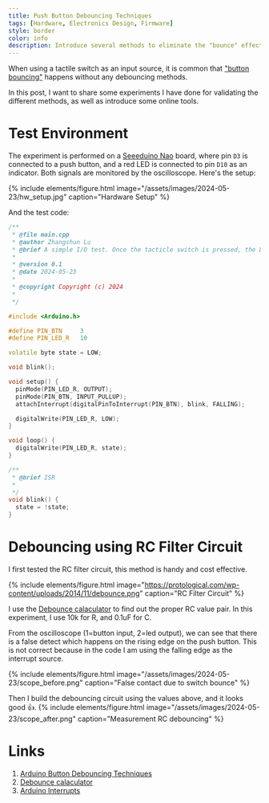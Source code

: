 ```yaml
---
title: Push Button Debouncing Techniques
tags: [Hardware, Electronics Design, Firmware]
style: border
color: info
description: Introduce several methods to eliminate the "bounce" effect when using push buttons.
---
```


When using a tactile switch as an input source, it is common that ["button bouncing"](https://deepbluembedded.com/arduino-button-debouncing/) happens without any debouncing methods. 

In this post, I want to share some experiments I have done for validating the different methods, as well as introduce some online tools.

# Test Environment
The experiment is performed on a [Seeeduino Nao](https://wiki.seeedstudio.com/Seeeduino-Nano/) board, where pin `D3` is connected to a push button, and a red LED is connected to pin `D10` as an indicator. Both signals are monitored by the oscilloscope. Here's the setup:

{% include elements/figure.html image="/assets/images/2024-05-23/hw_setup.jpg" caption="Hardware Setup" %}

And the test code:
```cpp
/**
 * @file main.cpp
 * @author Zhangshun Lu
 * @brief A simple I/O test. Once the tacticle switch is pressed, the LED will change the state. The example is using interrupt on falling edge to detect button input. The example is tested on Seeeduino Nano board.
 *        
 * @version 0.1
 * @date 2024-05-23
 * 
 * @copyright Copyright (c) 2024
 * 
 */

#include <Arduino.h>

#define PIN_BTN     3
#define PIN_LED_R   10

volatile byte state = LOW;

void blink();

void setup() {
  pinMode(PIN_LED_R, OUTPUT);
  pinMode(PIN_BTN, INPUT_PULLUP);
  attachInterrupt(digitalPinToInterrupt(PIN_BTN), blink, FALLING);

  digitalWrite(PIN_LED_R, LOW);
}

void loop() {
  digitalWrite(PIN_LED_R, state);
}

/**
 * @brief ISR
 * 
 */
void blink() {
  state = !state;
}
```

# Debouncing using RC Filter Circuit
I first tested the RC filter circuit, this method is handy and cost effective.

{% include elements/figure.html image="https://protological.com/wp-content/uploads/2014/11/debounce.png" caption="RC Filter Circuit" %}

I use the [Debounce calaculator](https://protological.com/debounce-calaculator/) to find out the proper RC value pair. In this experiment, I use 10k for R, and 0.1uF for C.

From the oscilloscope (1=button input, 2=led output), we can see that there is a false detect which happens on the rising edge on the push button. This is not correct because in the code I am using the falling edge as the interrupt source. 

{% include elements/figure.html image="/assets/images/2024-05-23/scope_before.png" caption="False contact due to switch bounce" %}

Then I build the debouncing circuit using the values above, and it looks good 👍.
{% include elements/figure.html image="/assets/images/2024-05-23/scope_after.png" caption="Measurement RC debouncing" %}

# Links
1. [Arduino Button Debouncing Techniques](https://deepbluembedded.com/arduino-button-debouncing/)
2. [Debounce calaculator](https://protological.com/debounce-calaculator/)
3. [Arduino Interrupts](https://www.arduino.cc/reference/en/language/functions/external-interrupts/attachinterrupt/)